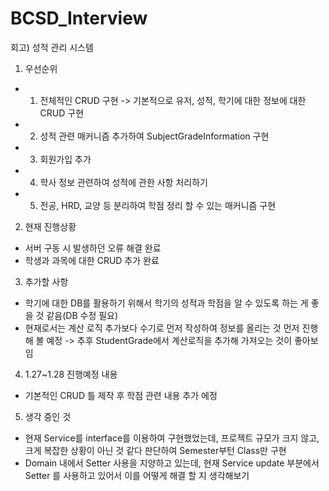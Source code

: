 # BCSD_Interview
회고) 성적 관리 시스템

1. 우선순위
- 1. 전체적인 CRUD 구현 -> 기본적으로 유저, 성적, 학기에 대한 정보에 대한 CRUD 구현
- 2. 성적 관련 매커니즘 추가하여 SubjectGradeInformation 구현
- 3. 회원가입 추가
- 4. 학사 정보 관련하여 성적에 관한 사항 처리하기
- 5. 전공, HRD, 교양 등 분리하여 학점 정리 할 수 있는 매커니즘 구현

2. 현재 진행상황
- 서버 구동 시 발생하던 오류 해결 완료
- 학생과 과목에 대한 CRUD 추가 완료

3. 추가할 사항
- 학기에 대한 DB를 활용하기 위해서 학기의 성적과 학점을 알 수 있도록 하는 게 좋을 것 같음(DB 수정 필요)
- 현재로서는 계산 로직 추가보다 수기로 먼저 작성하여 정보를 올리는 것 먼저 진행해 볼 예정
  -> 추후 StudentGrade에서 계산로직을 추가해 가져오는 것이 좋아보임

4. 1.27~1.28 진행예정 내용
- 기본적인 CRUD 틀 제작 후 학점 관련 내용 추가 에정

5. 생각 중인 것
- 현재 Service를 interface를 이용하여 구현했었는데, 프로젝트 규모가 크지 않고, 크게
  복잡한 상황이 아닌 것 같다 판단하여 Semester부턴 Class만 구현
- Domain 내에서 Setter 사용을 지양하고 있는데, 현재 Service update 부분에서 Setter
  를 사용하고 있어서 이를 어떻게 해결 할 지 생각해보기
